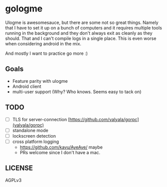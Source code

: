 # gologme

Ulogme is awesomesauce, but there are some not so great things. Namely
that I have to set it up on a bunch of computers and it requires multiple
tools running in the background and they don't always exit as cleanly as
they should. That and I can't compile logs in a single place. This is even
worse when considering android in the mix.

And mostly I want to practice go more :)

## Goals

- Feature parity with ulogme
- Android client
- multi-user support (Why? Who knows. Seems easy to tack on)

## TODO

- [ ] TLS for server-connection [https://github.com/valyala/gorpc](valyala/gorpc)
- [ ] standalone mode
- [ ] lockscreen detection
- [ ] cross platform logging
  - https://github.com/kavu/AyeAye/ maybe
  - PRs welcome since I don't have a mac.

## LICENSE

AGPLv3
